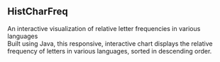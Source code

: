## HistCharFreq
An interactive visualization of relative letter frequencies in various languages <br>
Built using Java, this responsive, interactive chart displays the relative frequency of letters in various languages, sorted in descending order.
